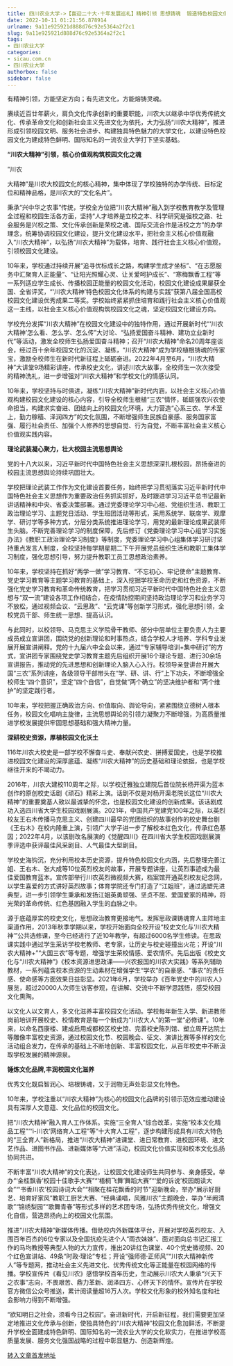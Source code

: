 ```yaml
---
title: 四川农业大学->【喜迎二十大·十年发展巡礼】精神引领 思想铸魂  锻造特色校园文化 | sicau.com.cn
date: 2022-10-11 01:21:56.878914
urlname: 9a11e925921d888d76c92e5364a2f2c1
slug: 9a11e925921d888d76c92e5364a2f2c1
tags: 
- 四川农业大学
categories:
- sicau.com.cn
- 四川农业大学
authorbox: false
sidebar: false
---
```

有精神引领，方能坚定方向；有先进文化，方能熔铸灵魂。

赓续近百廿年薪火，肩负文化传承创新的重要职能，川农大以继承中华优秀传统文化、传承革命文化和创新社会主义先进文化为依托，大力弘扬“川农大精神”，推进形成引领校园文明、服务社会进步、构建独具特色魅力的大学文化，以建设特色校园文化为建成特色鲜明、国际知名的一流农业大学打下坚实基础。

**“川农大精神”引领，核心价值观构筑校园文化之魂**

“川农
<!--more-->
大精神”是川农大校园文化的核心精神，集中体现了学校独特的办学传统、目标定位和精神品格，是川农大的“文化名片”。

秉承“兴中华之农事”传统，学校全方位把“川农大精神”融入到学校教育教学及管理全过程和校园生活各方面，坚持“人才培养是立校之本、科学研究是强校之路、社会服务是兴校之策、文化传承创新是荣校之魂、国际交流合作是活校之方”的办学理念，统筹协调校园文化建设，提升文化建设水平，把社会主义核心价值观融入“川农大精神”，以弘扬“川农大精神”为载体，培育、践行社会主义核心价值观，引领校园文化建设。

10年来，学校通过持续开展“追寻优标成长之路，构建学生成才坐标”、“在志愿服务中汇聚育人正能量”、“让阳光照耀心灵、让关爱呵护成长”、“寒梅飘香工程”等一系列适应学生成长、传播校园正能量的校园文化活动，校园文化建设成果屡获全国、全省评奖，“‘川农大精神’特色校园文化体系的构建与实践”获第八届全国高校校园文化建设优秀成果二等奖。学校始终紧紧抓住培育和践行社会主义核心价值观这一主线，以社会主义核心价值观构筑校园文化之魂，坚定校园文化建设方向。

学校充分发挥“川农大精神”在校园文化建设中的独特作用，通过开展新时代“‘川农大精神’怎么看、怎么学、怎么传”大讨论、“弘扬爱国奋斗精神、建功立业新时代”等活动，激发全校师生弘扬爱国奋斗精神；召开“川农大精神”命名20周年座谈会，经过百十余年校园文化的沉淀、凝练，“川农大精神”成为学校植根铸魂的传家宝，激励全校师生在新时代新征程上砥砺奋进。2022年4月至6月，“川农大精神”大讲堂9场精彩讲座，传承校史文化，讲述川农大故事，全校师生一次次接受的精神洗礼，进一步增强对“川农大精神”和学校文化的情感认同。

10年来，学校坚持与时俱进，凝练“川农大精神”新时代内涵，以社会主义核心价值观构建校园文化建设的核心内容，引导全校师生根植“三农”情怀，砥砺强农兴农使命担当，构建求实奋进、团结向上的校园文化环境，大力营造“心系三农、学术至上，勤力稼穑、泽润四方”的文化氛围，不断增强师生民族自豪感、服务国家富强、履行社会责任、加强个人修养的思想自觉、行为自觉，不断丰富社会主义核心价值观实践内容。

**理论武装凝心聚力，壮大校园主流思想舆论**

党的十八大以来，习近平新时代中国特色社会主义思想深深扎根校园，昂扬奋进的校园主流思想舆论持续巩固壮大。

学校把理论武装工作作为文化建设首要任务，始终把学习贯彻落实习近平新时代中国特色社会主义思想作为重要政治任务抓实抓好，及时跟进学习习近平总书记最新讲话精神和中央、省委决策部署。通过党委理论学习中心组、党组织生活、教职工政治理论学习、主题党日活动、学生班团活动等形式，采用系统学、联席学、观摩学、研讨学等多种方式，分层分类系统推进理论学习，用党的最新理论成果武装师生头脑。不断完善理论学习的制度保障，先后修订《党委理论学习中心组学习实施办法》《教职工政治理论学习制度》等制度，党委理论学习中心组集体学习研讨坚持重点发言人制度，全校坚持每学期星期二下午开展党员组织生活和教职工集体学习制度，强化思想引导，努力提升教职工员工思想政治素养。

10年来，学校坚持在抓好“两学一做”学习教育、“不忘初心、牢记使命”主题教育、党史学习教育等主题学习教育的基础上，深入挖掘学校革命历史和红色资源，不断强化党史学习教育和革命传统教育，把学习贯彻习近平新时代中国特色社会主义思想与“双一流”建设各项工作相结合，在疫情防控期间坚持政治理论学习和业务学习不放松，通过视频会议、“云思政”、“云党课”等创新学习形式，强化思想引领，全校党员干部、师生统一思想、提高认识。

与此同时，以校领导、马克思主义学院骨干教师、部分中层单位主要负责人为主要成员成立宣讲团，围绕党的创新理论和时事热点，结合学校人才培养、学科专业发展开展宣讲阐释。党的十九届六中全会以来，通过“专家辅导培训+集中研讨”的方式，宣讲团专家围绕党史学习教育主题先后组织开展16个理论专题、进行30余场宣讲报告，推动党的先进思想和创新理论入脑入心入行。校领导亲登讲台开展大国“三农”系列讲座，各级领导干部带头在“学、研、讲、行”上下功夫，不断增强全校师生“四个意识”，坚定“四个自信”，自觉做“两个确立”的坚决维护者和“两个维护”的坚定践行者。

10年来，学校把握正确政治方向、价值取向、舆论导向，紧紧围绕立德树人根本任务，校园文化唱响主旋律，主流思想舆论的引领力凝聚力不断增强，为高质量推进学校发展提供牢固思想基础和强大精神力量。

**深耕校史资源，厚植校园文化沃土**

116年川农大校史是一部学校不懈奋斗史、奉献兴农史、拼搏爱国史，也是学校推进校园文化建设的深厚底蕴、凝练“川农大精神”的历史基础和理论依据，也是学校继往开来的不竭动力。

2016年，川农大建校110周年之际，以学校迁雅独立建院后首位院长杨开渠为蓝本创作的原创校史话剧《顽石》精彩上演。话剧不仅是对杨开渠老院长这位“川农大精神”的重要奠基人致以最诚挚的怀念，也是校园文化建设的创新成果。该话剧成功入选四川省大学生校园戏剧展演。2021年，中国共产党建党100年之际，以英烈校友王右木传播马克思主义、创建四川最早的党团组织的故事创作的校史舞台剧《王右木》在校内隆重上演，引领广大学子进一步了解校本红色文化，传承红色基因；2022年4月，以该剧改名展演的《觉醒四川》在四川省大学生校园戏剧展演季评选中获评最佳风采剧目、人气最佳大型剧目。

学校史海钩沉，充分利用校本历史资源，提升特色校园文化内涵，先后整理完善江姐、王右木、张大成等10位英烈校友的故事，开展专题讲座，让英烈事迹成为最佳爱国教育蓝本。宣传部举行川农英烈微视频大赛，档案馆开通英烈校友纪念网，以学生喜爱的方式讲好英烈故事；体育学院还专门打造了“江姐班”，通过选塑先进典型，进一步引领学生秉承和发扬江姐英勇顽强、坚贞不屈、爱国爱家的精神，将光荣的革命传统、红色基因融入学生的血脉之中。

源于底蕴厚实的校史文化，思想政治教育更接地气。发挥思政课铸魂育人主阵地主渠道作用，2013年秋季学期以来，学校开始面向全校开设“校史文化与‘川农大精神’”公共选修课，至今已经进行了近10年教学，有超过6000名学生修读。在思政课实践中通过学生采访学校老教师、老专家，让历史与校史碰撞出火花；开设“川农大精神+”“大国三农”等专题，增强学生荣校情感、爱农情怀。先后出版《校史文化与“川农大精神”》《校本资源进思政课——兴农报国的川农大实践》等系列辅助教材，一系列蕴含校本资源的生动素材在增强学生“学农”的自豪感、“事农”的责任感、使命感等方面效果日益彰显。2021年6月，学校举办《百年党史中的川农人》展览，超过20000人次师生访客参观，在讲解、交流中不断学思践悟，感受校园文化熏陶。

以文化人以文育人，多文化滋养丰富校园文化活动。学校每年新生入学、新进教师岗前培训开展校史、校情教育是每一个新成为“川农大人”的第一堂“必修课”。10年来，以命名西康楼、建成启用成都校区校史馆、完善校史陈列馆、塑立周开达院士等雕像丰富校史资源，通过校园文化节、校园晚会、征文、演讲比赛等多样的文化活动组合发力，在传承的基础上不断地创新、丰富校园文化，从百年校史中不断汲取学校发展的精神源泉。

**锤炼文化品牌,丰润校园文化滋养**

优秀文化既启智润心、培根铸魂，又于润物无声处彰显文化特色。

10年来，学校注重以“川农大精神”为核心的校园文化品牌的引领示范效应推动建设具有深厚人文意蕴、文化品位的校园文化。

把“川农大精神”融入育人工作体系。实施“三全育人”综合改革，实施“校本文化精品工程”“‘i-川农’网络育人工程”等“十大育人工程”，逐步构建形成具有川农大特色的“三全育人”新格局，推进“川农大精神”进课堂、进日常教育、进校园环境、进文艺作品、进图书作品、进新媒体等“六进”活动，校园文化价值实现和校本文化弘扬协同共进。

不断丰富“川农大精神”的文化表达，让校园文化建设师生共同参与、亲身感受。举办“‘金桂飘香’校园十佳歌手大赛”“‘梧桐飞舞’舞蹈大赛”“‘爱的诉说’校园朗读大会”“‘书香川农’校园诗词大会”“相聚在桂花飘香的时节”迎新晚会，举办“展示好厨艺、培育好家风”教职工厨艺大赛、“经典诵唱，风雅川农”主题晚会，举办“半阙清歌”“锦绣梨园”“歌舞青春”等形式多样的艺术团专场，弘扬优秀传统文化，增强文化自信，营造昂扬向上的校园文化氛围。

推进“川农大精神”新媒体传播。借助校内外新媒体平台，开展对学校英烈校友、入围百年百杰的6位专家以及全国抗疫先进个人“雨衣妹妹”、面对面向总书记汇报工作的马均教授等典型人物的大力宣传，推出20讲红色课堂、40个党史微视频、20个红色宣讲站、49条“时政·理论”专栏；开设“强师德·正师风”“川农大精神新传人”等专题网，推动社会主义先进文化、优秀传统文化等正能量在校园网络的传播。学校宣传片《看见川农》感悟学校百年历史，生动展示川农大人秉承“兴天下之农事”志向，不畏艰苦、鼎力革新、润泽四方、心怀天下的情怀。宣传片在学校官方微信公众号推送，累计阅读量超16万人次。学校文化形象的校外知名度和社会影响力得到不断增强。

“欲知明日之社会，须看今日之校园”。奋进新时代，开启新征程，我们需要更加坚定地推进文化传承与创新，使独具特色的“川农大精神”校园文化愈加鲜活，不断提升学校全面建成特色鲜明、国际知名的一流农业大学的文化软实力，在推进学校高质量发展、服务文化强国战略的过程中彰显魅力、创造新辉煌。



[转入文章首发地址](https://news.sicau.edu.cn/info/1135/69754.htm)